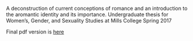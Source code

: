 A deconstruction of current conceptions of romance and an introduction to the aromantic identity and its importance. Undergraduate thesis for Women’s, Gender, and Sexuality Studies at Mills College Spring 2017

Final pdf version is [here](https://github.com/taysand/intro-to-aromanticism/blob/master/wgss%20thesis%20final.pdf)
